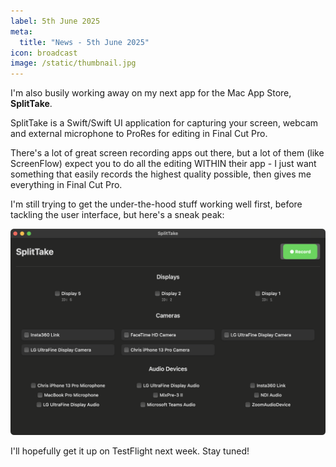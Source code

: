 ```yaml
---
label: 5th June 2025
meta:
  title: "News - 5th June 2025"
icon: broadcast
image: /static/thumbnail.jpg
---
```


I'm also busily working away on my next app for the Mac App Store, **SplitTake**.

SplitTake is a Swift/Swift UI application for capturing your screen, webcam and external microphone to ProRes for editing in Final Cut Pro.

There's a lot of great screen recording apps out there, but a lot of them (like ScreenFlow) expect you to do all the editing WITHIN their app - I just want something that easily records the highest quality possible, then gives me everything in Final Cut Pro.

I'm still trying to get the under-the-hood stuff working well first, before tackling the user interface, but here's a sneak peak:

![](/static/split-take.png)

I'll hopefully get it up on TestFlight next week. Stay tuned!